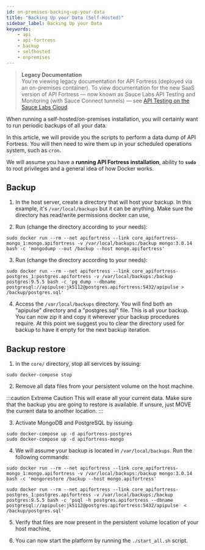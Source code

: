```yaml
---
id: on-premises-backing-up-your-data
title: "Backing Up your Data (Self-Hosted)"
sidebar_label: Backing Up your Data
keywords:
    - api
    - api-fortress
    - backup
    - selfhosted
    - onpremises
---
```


>**Legacy Documentation**<br/>You're viewing legacy documentation for API Fortress (deployed via an on-premises container). To view documentation for the new SaaS version of API Fortress &#8212; now known as Sauce Labs API Testing and Monitoring (with Sauce Connect tunnels) &#8212; see [API Testing on the Sauce Labs Cloud](/api-testing/).

When running a self-hosted/on-premises installation, you will certainly want to run periodic backups of all your data.

In this article, we will provide you the scripts to perform a data dump of API Fortress. You will then need to wire them up in your scheduled operations system, such as `cron`.

We will assume you have a **running API Fortress installation**, ability to **`sudo`** to root privileges and a general idea of how Docker works.

## Backup

1. In the host server, create a directory that will host your backup. In this example, it's `/var/local/backups` but it can be anything. Make sure the directory has read/write permissions docker can use,

2. Run (change the directory according to your needs):

```
sudo docker run --rm --net apifortress --link core_apifortress-mongo_1:mongo.apifortress -v /var/local/backups:/backup mongo:3.0.14 bash -c 'mongodump --out /backup --host mongo.apifortress'
```

3. Run (change the directory according to your needs):

```
sudo docker run --rm --net apifortress --link core_apifortress-postgres_1:postgres.apifortress -v /var/local/backups:/backup postgres:9.5.5 bash -c 'pg_dump --dbname postgresql://apipulse:jk5112@postgres.apifortress:5432/apipulse > /backup/postgres.sql'
```

4. Access the `/var/local/backups` directory. You will find both an "apipulse" directory and a "postgres.sql" file. This is all your backup. You can now zip it and copy it wherever your backup procedures require. At this point we suggest you to clear the directory used for backup to have it empty for the next backup iteration.

## Backup restore

1. in the `core/` directory, stop all services by issuing:

```
sudo docker-compose stop
```

2. Remove all data files from your persistent volume on the host machine.

:::caution Extreme Caution
This will erase all your current data. Make sure that the backup you are going to restore is available. If unsure, just MOVE the current data to another location.
:::

3. Activate MongoDB and PostgreSQL by issuing:

```
sudo docker-compose up -d apifortress-postgres
sudo docker-compose up -d apifortress-mongo
```

4. We will assume your backup is located in `/var/local/backups`. Run the following commands:
```
sudo docker run --rm --net apifortress --link core_apifortress-mongo_1:mongo.apifortress -v /var/local/backups:/backup mongo:3.0.14 bash -c 'mongorestore /backup --host mongo.apifortress'

sudo docker run --rm --net apifortress --link core_apifortress-postgres_1:postgres.apifortress -v /var/local/backups:/backup postgres:9.5.5 bash -c 'psql -h postgres.apifortress --dbname postgresql://apipulse:jk5112@postgres.apifortress:5432/apipulse  < /backup/postgres.sql'
```

5. Verify that files are now present in the persistent volume location of your host machine,

6. You can now start the platform by running the `./start_all.sh` script.
